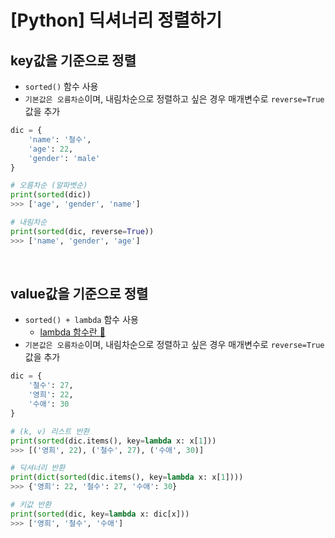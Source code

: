 # [Python] 딕셔너리 정렬하기

## **key값을 기준으로 정렬**

- `sorted()` 함수 사용
- `기본값은 오름차순`이며, 내림차순으로 정렬하고 싶은 경우 매개변수로 `reverse=True` 값을 추가

```python
dic = {
    'name': '철수',
    'age': 22,
    'gender': 'male'
}

# 오름차순 (알파벳순)
print(sorted(dic))
>>> ['age', 'gender', 'name']

# 내림차순
print(sorted(dic, reverse=True))
>>> ['name', 'gender', 'age']
```

<br />

## **value값을 기준으로 정렬**

- `sorted() + lambda` 함수 사용
  - [lambda 함수란 💭](./py-lambda.md)
- `기본값은 오름차순`이며, 내림차순으로 정렬하고 싶은 경우 매개변수로 `reverse=True` 값을 추가

```python
dic = {
    '철수': 27,
    '영희': 22,
    '수애': 30
}

# (k, v) 리스트 반환
print(sorted(dic.items(), key=lambda x: x[1]))
>>> [('영희', 22), ('철수', 27), ('수애', 30)]

# 딕셔너리 반환
print(dict(sorted(dic.items(), key=lambda x: x[1])))
>>> {'영희': 22, '철수': 27, '수애': 30}

# 키값 반환
print(sorted(dic, key=lambda x: dic[x]))
>>> ['영희', '철수', '수애']
```
